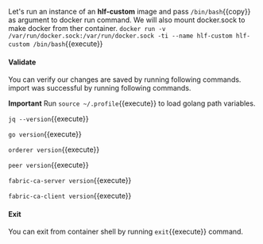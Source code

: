 Let's run an instance of an **hlf-custom** image and pass `/bin/bash`{{copy}} as argument to docker run command. We will also mount docker.sock to make docker from ther container.
`docker run -v /var/run/docker.sock:/var/run/docker.sock -ti --name hlf-custom hlf-custom /bin/bash`{{execute}}

#### Validate
You can verify our changes are saved by running following commands. import was successful by running following commands.

**Important** Run `source ~/.profile`{{execute}} to load golang path variables.

`jq --version`{{execute}} 

`go version`{{execute}}

`orderer version`{{execute}}

`peer version`{{execute}}

`fabric-ca-server version`{{execute}}

`fabric-ca-client version`{{execute}}

#### Exit
You can exit from container shell by running `exit`{{execute}} command.